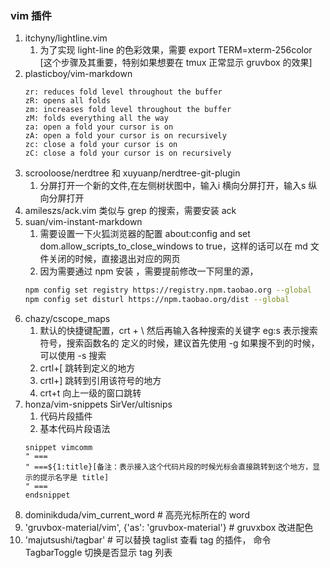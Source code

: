 ### vim 插件
1. itchyny/lightline.vim
	1. 为了实现 light-line 的色彩效果，需要 export TERM=xterm-256color [这个步骤及其重要，特别如果想要在 tmux 正常显示 gruvbox 的效果]
2. plasticboy/vim-markdown
	```vim
	zr: reduces fold level throughout the buffer
	zR: opens all folds
	zm: increases fold level throughout the buffer
	zM: folds everything all the way
	za: open a fold your cursor is on
	zA: open a fold your cursor is on recursively
	zc: close a fold your cursor is on
	zC: close a fold your cursor is on recursively
	```
3. scrooloose/nerdtree 和 xuyuanp/nerdtree-git-plugin
	1. 分屏打开一个新的文件,在左侧树状图中，输入i 横向分屏打开，输入s 纵向分屏打开
4. amileszs/ack.vim 类似与 grep 的搜索，需要安装 ack
5. suan/vim-instant-markdown
	1. 需要设置一下火狐浏览器的配置 about:config and set dom.allow_scripts_to_close_windows to true，这样的话可以在 md 文件关闭的时候，直接退出对应的网页
	2. 因为需要通过 npm 安装 ，需要提前修改一下阿里的源，
	```bash
	npm config set registry https://registry.npm.taobao.org --global
	npm config set disturl https://npm.taobao.org/dist --global
	```
6. chazy/cscope_maps
	1. 默认的快捷键配置，crt + \ 然后再输入各种搜索的关键字 eg:s 表示搜索符号，搜索函数名的
	定义的时候，建议首先使用 -g 如果搜不到的时候，可以使用 -s 搜索
	2. crtl+[ 跳转到定义的地方
	3. crtl+] 跳转到引用该符号的地方
	4. crt+t 向上一级的窗口跳转
7. honza/vim-snippets SirVer/ultisnips
	1. 代码片段插件
	2. 基本代码片段语法
	```vim
	snippet vimcomm
	" ===
	" ===${1:title}[备注：表示接入这个代码片段的时候光标会直接跳转到这个地方，显示的提示名字是 title]
	" ===
	endsnippet
	```
8. dominikduda/vim_current_word # 高亮光标所在的 word
9. 'gruvbox-material/vim', {'as': 'gruvbox-material'} # gruvxbox 改进配色
10. 'majutsushi/tagbar' # 可以替换 taglist 查看 tag 的插件， 命令 TagbarToggle 切换是否显示 tag 列表
